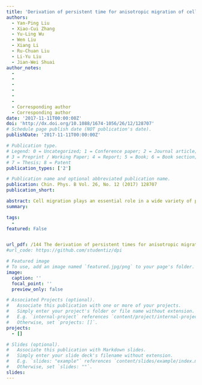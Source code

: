 ```yaml
---
title: 'Derivation of persistent time for anisotropic migration of cells'
authors:
  - Yan-Ping Liu
  - Xiao-Cui Zhang
  - Yu-Ling Wu
  - Wen Liu
  - Xiang Li
  - Ru-Chuan Liu
  - Li-Yu Liu
  - Jian-Wei Shuai
author_notes: 
  - 
  -  
  - 
  - 
  - 
  - 
  - Corresponding author
  - Corresponding author
date: '2017-11-11T00:00:00Z'
doi: 'http://dx.doi.org/10.1088/1674-1056/26/12/128707'
# Schedule page publish date (NOT publication's date).
publishDate: '2017-11-11T00:00:00Z'

# Publication type.
# Legend: 0 = Uncategorized; 1 = Conference paper; 2 = Journal article;
# 3 = Preprint / Working Paper; 4 = Report; 5 = Book; 6 = Book section;
# 7 = Thesis; 8 = Patent
publication_types: ['2']

# Publication name and optional abbreviated publication name.
publication: Chin. Phys. B Vol. 26, No. 12 (2017) 128707
publication_short: 

abstract: Cell migration plays an essential role in a wide variety of physiological and pathological processes. In this paper we numerically discuss the properties of an anisotropic persistent random walk (APRW) model, in which two different and independent persistent times are assumed for cell migrations in the x- and y-axis directions. An intrinsic orthogonal coordinates with the primary and non-primary directions can be defined for each migration trajectory based on the singular vector decomposition method. Our simulation results show that the decay time of single exponential distribution of velocity auto-correlation function (VACF) in the primary direction is actually the large persistent time of the APRW model, and the small decay time of double exponential VACF in the non-primary direction equals the small persistent time of the APRW model. Thus, we propose that the two persistent times of anisotropic migration of cells can be properly estimated by discussing the VACFs of trajectory projected to the primary and non-primary directions.
summary: 

tags:
  - 
featured: False


url_pdf: /144 The derivation of persistent times for anisotropic migration of cells. /144 The derivation of persistent times for anisotropic migration of cells. .pdf
#url_code: https://github.com/studentiz/dpi

# Featured image
# To use, add an image named `featured.jpg/png` to your page's folder.
image:
  caption: ''
  focal_point: ''
  preview_only: false

# Associated Projects (optional).
#   Associate this publication with one or more of your projects.
#   Simply enter your project's folder or file name without extension.
#   E.g. `internal-project` references `content/project/internal-project/index.md`.
#   Otherwise, set `projects: []`.
projects:
  - []

# Slides (optional).
#   Associate this publication with Markdown slides.
#   Simply enter your slide deck's filename without extension.
#   E.g. `slides: "example"` references `content/slides/example/index.md`.
#   Otherwise, set `slides: ""`.
slides:
---
```



